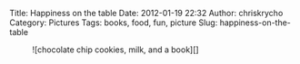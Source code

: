 Title: Happiness on the table
Date: 2012-01-19 22:32
Author: chriskrycho
Category: Pictures
Tags: books, food, fun, picture
Slug: happiness-on-the-table

<figure class="horizontal">
![chocolate chip cookies, milk, and a book][]  
</figure>

  [chocolate chip cookies, milk, and a book]: http://img.chriskrycho.com/2012/happiness_on_the_table.jpg
    "Happiness on the table"
